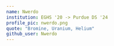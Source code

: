 ```yaml
---
name: Nwerdo
institution: EGHS '20 -> Purdue DS '24
profile_pic: nwerdo.png
quote: "Bromine, Uranium, Helium"
github_user: Nwerdo
---
```


